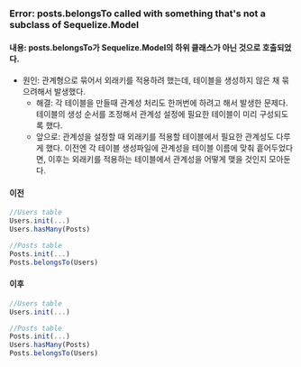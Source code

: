 ### Error: posts.belongsTo called with something that's not a subclass of Sequelize.Model
#### 내용: posts.belongsTo가 Sequelize.Model의 하위 클래스가 아닌 것으로 호출되었다.
* 원인: 관계형으로 묶어서 외래키를 적용하려 했는데, 테이블을 생성하지 않은 채 묶으려해서 발생했다.
  * 해결: 각 테이블을 만들때 관계성 처리도 한꺼번에 하려고 해서 발생한 문제다. 테이블의 생성 순서를 조정해서 관계성 설정에 필요한 테이블이 미리 구성되도록 했다.
  * 앞으로: 관계성을 설정할 때 외래키를 적용할 테이블에서 필요한 관계성도 다루게 했다.
이전엔 각 테이블 생성파일에 관계성을 테이블 이름에 맞춰 흩어두었다면, 이후는 외래키를 적용하는 테이블에서 관계성을 어떻게 맺을 것인지 모아둔다.

#### 이전
```javascript
//Users table
Users.init(...)
Users.hasMany(Posts)

//Posts table
Posts.init(...)
Posts.belongsTo(Users)
```

#### 이후
```javascript
//Users table
Users.init(...)

//Posts table
Posts.init(...)
Users.hasMany(Posts)
Posts.belongsTo(Users)
```
